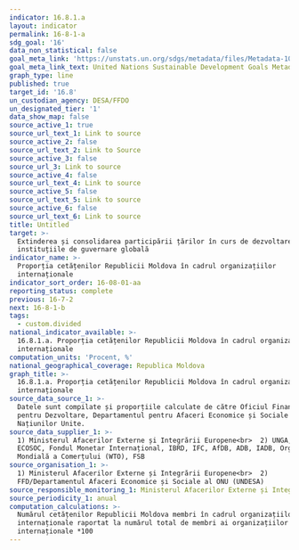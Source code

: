 ```yaml
---
indicator: 16.8.1.a
layout: indicator
permalink: 16-8-1-a
sdg_goal: '16'
data_non_statistical: false
goal_meta_link: 'https://unstats.un.org/sdgs/metadata/files/Metadata-10-06-01.pdf'
goal_meta_link_text: United Nations Sustainable Development Goals Metadata (pdf 1361kB)
graph_type: line
published: true
target_id: '16.8'
un_custodian_agency: DESA/FFDO
un_designated_tier: '1'
data_show_map: false
source_active_1: true
source_url_text_1: Link to source
source_active_2: false
source_url_text_2: Link to Source
source_active_3: false
source_url_3: Link to source
source_active_4: false
source_url_text_4: Link to source
source_active_5: false
source_url_text_5: Link to source
source_active_6: false
source_url_text_6: Link to source
title: Untitled
target: >-
  Extinderea și consolidarea participării țărilor în curs de dezvoltare în
  instituțiile de guvernare globală
indicator_name: >-
  Proporția cetățenilor Republicii Moldova în cadrul organizațiilor
  internaționale
indicator_sort_order: 16-08-01-aa
reporting_status: complete
previous: 16-7-2
next: 16-8-1-b
tags:
  - custom.divided
national_indicator_available: >-
  16.8.1.a. Proporția cetățenilor Republicii Moldova în cadrul organizațiilor
  internaționale
computation_units: 'Procent, %'
national_geographical_coverage: Republica Moldova
graph_title: >-
  16.8.1.a. Proporția cetățenilor Republicii Moldova în cadrul organizațiilor
  internaționale
source_data_source_1: >-
  Datele sunt compilate și proporțiile calculate de către Oficiul Finanțare
  pentru Dezvoltare, Departamentul pentru Afaceri Economice și Sociale al
  Națiunilor Unite.
source_data_supplier_1: >-
  1) Ministerul Afacerilor Externe și Integrării Europene<br>  2) UNGA, UNSC,
  ECOSOC, Fondul Monetar Internațional, IBRD, IFC, AfDB, ADB, IADB, Organizația
  Mondială a Comerțului (WTO), FSB
source_organisation_1: >-
  1) Ministerul Afacerilor Externe și Integrării Europene<br>  2)
  FFD/Departamentul Afaceri Economice și Sociale al ONU (UNDESA)
source_responsible_monitoring_1: Ministerul Afacerilor Externe și Integrării Europene
source_periodicity_1: anual
computation_calculations: >-
  Numărul cetățenilor Republicii Moldova membri în cadrul organizațiilor
  internaționale raportat la numărul total de membri ai organizațiilor
  internaționale *100
---
```

